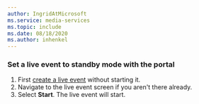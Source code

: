```yaml
---
author: IngridAtMicrosoft
ms.service: media-services 
ms.topic: include
ms.date: 08/18/2020
ms.author: inhenkel
---
```


### Set a live event to standby mode with the portal

1. First [create a live event](./live-event-create-how-to.md) without starting it.
1. Navigate to the live event screen if you aren't there already.
1. Select **Start**. The live event will start.
